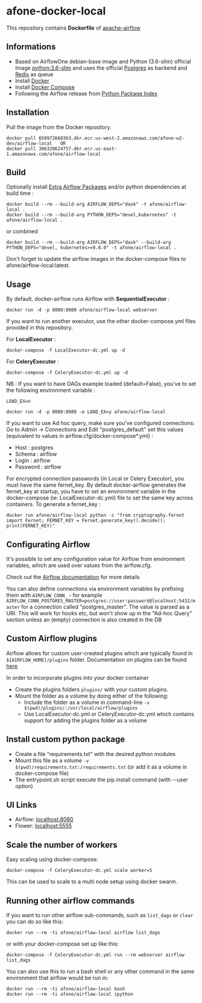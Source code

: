 # afone-docker-local

This repository contains **Dockerfile** of [apache-airflow](https://github.com/apache/incubator-airflow)

## Informations

* Based on AirflowOne debian-base image and Python (3.6-slim) official Image [python:3.6-slim](https://hub.docker.com/_/python/) and uses the official [Postgres](https://hub.docker.com/_/postgres/) as backend and [Redis](https://hub.docker.com/_/redis/) as queue
* Install [Docker](https://www.docker.com/)
* Install [Docker Compose](https://docs.docker.com/compose/install/)
* Following the Airflow release from [Python Package Index](https://pypi.python.org/pypi/apache-airflow)

## Installation

Pull the image from the Docker repository.

    docker pull 659972660363.dkr.ecr.us-west-2.amazonaws.com/afone-w2-dev/airflow-local   OR
    docker pull 306320624757.dkr.ecr.us-east-1.amazonaws.com/afone/airflow-local

## Build

Optionally install [Extra Airflow Packages](https://airflow.incubator.apache.org/installation.html#extra-package) and/or python dependencies at build time :

    docker build --rm --build-arg AIRFLOW_DEPS="dask" -t afone/airflow-local .
    docker build --rm --build-arg PYTHON_DEPS="devel,kubernetes" -t afone/airflow-local .

or combined

    docker build --rm --build-arg AIRFLOW_DEPS="dask" --build-arg PYTHON_DEPS="devel, kubernetes>=9.0.0" -t afone/airflow-local .

Don't forget to update the airflow images in the docker-compose files to afone/airflow-local:latest.

## Usage

By default, docker-airflow runs Airflow with **SequentialExecutor** :

    docker run -d -p 8080:8080 afone/airflow-local webserver

If you want to run another executor, use the other docker-compose.yml files provided in this repository.

For **LocalExecutor** :

    docker-compose -f LocalExecutor-dc.yml up -d

For **CeleryExecutor** :

    docker-compose -f CeleryExecutor-dc.yml up -d

NB : If you want to have DAGs example loaded (default=False), you've to set the following environment variable :

`LOAD_EX=n`

    docker run -d -p 8080:8080 -e LOAD_EX=y afone/airflow-local

If you want to use Ad hoc query, make sure you've configured connections:
Go to Admin -> Connections and Edit "postgres_default" set this values (equivalent to values in airflow.cfg/docker-compose*.yml) :
- Host : postgres
- Schema : airflow
- Login : airflow
- Password : airflow

For encrypted connection passwords (in Local or Celery Executor), you must have the same fernet_key. By default docker-airflow generates the fernet_key at startup, you have to set an environment variable in the docker-compose (ie: LocalExecutor-dc.yml) file to set the same key across containers. To generate a fernet_key :

    docker run afone/airflow-local python -c "from cryptography.fernet import Fernet; FERNET_KEY = Fernet.generate_key().decode(); print(FERNET_KEY)"

## Configurating Airflow

It's possible to set any configuration value for Airflow from environment variables, which are used over values from the airflow.cfg.

Check out the [Airflow documentation](http://airflow.readthedocs.io/en/latest/howto/set-config.html#setting-configuration-options) for more details

You can also define connections via environment variables by prefixing them with `AIRFLOW_CONN_` - for example `AIRFLOW_CONN_POSTGRES_MASTER=postgres://user:password@localhost:5432/master` for a connection called "postgres_master". The value is parsed as a URI. This will work for hooks etc, but won't show up in the "Ad-hoc Query" section unless an (empty) connection is also created in the DB

## Custom Airflow plugins

Airflow allows for custom user-created plugins which are typically found in `${AIRFLOW_HOME}/plugins` folder. Documentation on plugins can be found [here](https://airflow.apache.org/plugins.html)

In order to incorporate plugins into your docker container
- Create the plugins folders `plugins/` with your custom plugins.
- Mount the folder as a volume by doing either of the following:
    - Include the folder as a volume in command-line `-v $(pwd)/plugins/:/usr/local/airflow/plugins`
    - Use LocalExecutor-dc.yml or CeleryExecutor-dc.yml which contains support for adding the plugins folder as a volume

## Install custom python package

- Create a file "requirements.txt" with the desired python modules
- Mount this file as a volume `-v $(pwd)/requirements.txt:/requirements.txt` (or add it as a volume in docker-compose file)
- The entrypoint.sh script execute the pip install command (with --user option)

## UI Links

- Airflow: [localhost:8080](http://localhost:8080/)
- Flower: [localhost:5555](http://localhost:5555/)


## Scale the number of workers

Easy scaling using docker-compose:

    docker-compose -f CeleryExecutor-dc.yml scale worker=5

This can be used to scale to a multi node setup using docker swarm.

## Running other airflow commands

If you want to run other airflow sub-commands, such as `list_dags` or `clear` you can do so like this:

    docker run --rm -ti afone/airflow-local airflow list_dags

or with your docker-compose set up like this:

    docker-compose -f CeleryExecutor-dc.yml run --rm webserver airflow list_dags

You can also use this to run a bash shell or any other command in the same environment that airflow would be run in:

    docker run --rm -ti afone/airflow-local bash
    docker run --rm -ti afone/airflow-local ipython
